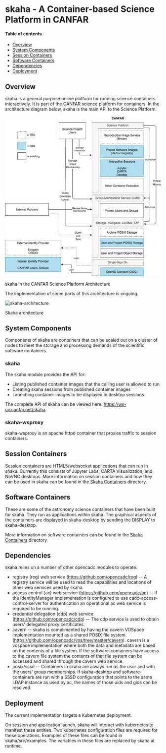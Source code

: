# skaha - A Container-based Science Platform in CANFAR

#### Table of contents
  * [Overview](#overview)
  * [System Components](#system-components)
  * [Session Containers](#session-containers)
  * [Software Containers](#software-containers)
  * [Dependencies](#dependencies)
  * [Deployment](#deployment)

## Overview
skaha is a general purpose online platform for running science containers interactively.  It is part of the CANFAR science platform for containers.  In the architecture diagram below, skaha is the main API to the Science Platform.

![canfar-architecture](canfar-platform-architecture-0.2.png)

skaha in the CANFAR Science Platform Architecture

The implementation of some parts of this architecture is ongoing.

![skaha-architecture](skaha-architecture-0.2.png)

Skaha architecture

## System Components

Components of skaha are containers that can be scaled out on a cluster of nodes to meet the storage and processing demands of the scientific software containers.

### skaha
The skaha module provides the API for:
- Listing published container images that the calling user is allowed to run
- Creating skaha sessions from published container images
- Launching container images to be displayed in desktop sessions

The complete API of skaha can be viewed here: https://ws-uv.canfar.net/skaha

### skaha-wsproxy
skaha-wsproxy is an apache httpd container that proxies traffic to session containers.

## Session Containers

Session containers are HTML5/websocket applications that can run in shaka.  Currently this consists of Jupyter Labs, CARTA Visualization, and NoVNC desktops.  More information on session containers and how they can be used in skaha can be found in the [Skaha Containers](skaha-containers) directory.

## Software Containers

These are some of the astronomy science containers that have been built for skaha.  They run as applications within skaha.  The graphical aspects of the containers are displayed in skaha-desktop by sending the DISPLAY to skaha-desktop.

More information on software containers can be found in the [Skaha Containers](skaha-containers) directory.

## Dependencies

skaha relies on a number of other opencadc modules to operate.
* registry (reg) web service (https://github.com/opencadc/reg) -- A registry service will be used to read the capabilities and locations of other web services used by skaha.
* access control (ac) web service (https://github.com/opencadc/ac) -- If the IdentityManager implementation is configured to use cadc-access-control-server for authentication an operational ac web service is required to be running.
* credential delegation (cdp) web service (https://github.com/opencadc/cdp) -- The cdp service is used to obtain users' delegated proxy certificates.
* cavern -- skaha is complimented by having the cavern VOSpace implementation mounted as a shared POSIX file system.  (https://github.com/opencadc/vos/tree/master/cavern).  cavern is a vospace implementation where both the data and metadata are based on the contents of a file system.  If the software-containers have access to the cavern file system the contents of that file system can be accessed and shared through the cavern web service.
* posix/sssd -- Containers in skaha are always run _as the user_ and with the users' group memberships.  If skaha-desktop and software-containers are run with a SSSD configuration that points to the same LDAP instance as used by ac, the names of those uids and gids can be resolved.

## Deployment
The current implementation targets a Kubernetes deployment.

On session and application launch, skaha will interact with kubernetes to manifest these entities.  Two kubernetes configuration files are required for these operations.  Examples of these files can be found in skaha/src/examples.  The variables in these files are replaced by skaha at runtime.

